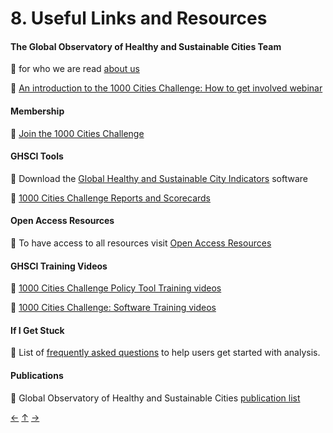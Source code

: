 # 8. Useful Links and Resources

#### **The Global Observatory of Healthy and Sustainable Cities Team**

:small_blue_diamond: for who we are read [about us](https://www.healthysustainablecities.org/about/)

:small_blue_diamond: [An introduction to the 1000 Cities Challenge: How to get involved webinar](https://www.youtube.com/playlist?list=PLbW2Rd0iCbPg2kQvWG46Z_gUqU6f5B986)

#### **Membership**

:small_blue_diamond: [Join the 1000 Cities Challenge](https://docs.google.com/forms/d/e/1FAIpQLSeVpa6J1bvZNAxXOH5qR2IZ14a-Ay16qBrvDn5-1DIMSvlknQ/viewform)     

#### **GHSCI Tools**   

:small_blue_diamond: Download the [Global Healthy and Sustainable City Indicators](https://github.com/healthysustainablecities/global-indicators/archive/refs/heads/main.zip) software

:small_blue_diamond: [1000 Cities Challenge Reports and Scorecards](https://www.healthysustainablecities.org/1000cities/)      

#### **Open Access Resources**    

:small_blue_diamond: To have access to all resources visit [Open Access Resources](https://www.healthysustainablecities.org/resources)

#### **GHSCI Training Videos**        

:small_blue_diamond: [1000 Cities Challenge Policy Tool Training videos](https://www.youtube.com/playlist?list=PLbW2Rd0iCbPgYbkpTSzM5ddBQVfuSy04F)          
  
:small_blue_diamond: [1000 Cities Challenge: Software Training videos](https://www.youtube.com/playlist?list=PLbW2Rd0iCbPji0Hjd4pEhCiB7atwftnvd)      

#### **If I Get Stuck**     

:small_blue_diamond: List of [frequently asked questions](./9.-Frequently-Asked-Questions-(FAQ)) to help users get started with analysis. 

#### **Publications**     

:small_blue_diamond: Global Observatory of Healthy and Sustainable Cities [publication list](https://www.healthysustainablecities.org/publications)  

[&larr;](./7.-Advanced-Features) [&uarr;]() [&rarr;](./9.-Frequently-Asked-Questions-(FAQ))
